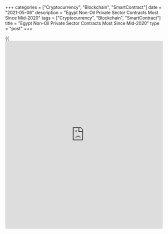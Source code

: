 +++
categories = ["Cryptocurrency", "Blockchain", "SmartContract"]
date = "2021-05-06"
description = "Egypt Non-Oil Private Sector Contracts Most Since Mid-2020"
tags = ["Cryptocurrency", "Blockchain", "SmartContract"]
title = "Egypt Non-Oil Private Sector Contracts Most Since Mid-2020"
type = "post"
+++

{{<iframe id="large-banner" src="https://www.bounty.group/#slide=14.0" width="100%" height="600" scrolling="no" style="border: 0px solid rgb(216, 221, 230); border-radius: 3px;">}}

Egypt's non-oil private sector activity contracted at the fastest pace
since June last year, survey data from IHS Markit showed on Thursday.

The Purchasing Managers' Index, or PMI, fell to 47.7 in April from 48.0
in March. Any reading below 50 indicates contraction in the sector.

Output declined for the fifth month in a row in April, while new export
orders increased.

Backlogs of work decreased in April and employment level declined at the
quickest rate for four months. Purchasing activity fell and led to
reduction in input stocks.

Input costs rose sharply in April and selling prices increased. The pace
of input price inflation was the fastest since September 2019.

Business expectations for future output fell markedly in April.

For comments and feedback [contact](https://www.playgroundfx.com/contact/): editorial@rtt[news](https://www.letsplayfx.com/blog/forex-news-website/).com

[Economic News][1]

 **What parts of the world are seeing the best (and worst) economic
performances lately? Click[here][2] to check out our [Econ Scorecard][2]
and find out! See up-to-the-moment [ranking](https://www.playgroundfx.com/blog/crypto-exchange-ranking/)s for the best and worst
performers in [GDP][2], [unemployment rate][3], [inflation][4] and much
more.**

   1. www.rtt[news](https://www.letsplayfx.com/blog/forex-news-website/).com/Content/EconomicNews.aspx
   2. www.rtt[news](https://www.letsplayfx.com/blog/forex-news-website/).com/economic-scorecard/world-rank/GDP/highest-performance.aspx
   3. www.rtt[news](https://www.letsplayfx.com/blog/forex-news-website/).com/economic-scorecard/world-rank/unemployment-rate/lowest-performance.aspx
   4. www.rtt[news](https://www.letsplayfx.com/blog/forex-news-website/).com/economic-scorecard/world-rank/CPI/highest-performance.aspx